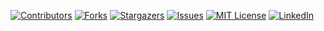 [![Contributors][contributors-shield]][contributors-url]
[![Forks][forks-shield]][forks-url]
[![Stargazers][stars-shield]][stars-url]
[![Issues][issues-shield]][issues-url]
[![MIT License][license-shield]][license-url]
[![LinkedIn][linkedin-shield]][linkedin-url]

[contributors-shield]: https://img.shields.io/github/contributors/yosifov/slim-cms.svg?style=for-the-badge
[contributors-url]: https://github.com/yosifov/slim-cms/graphs/contributors
[forks-shield]: https://img.shields.io/github/forks/yosifov/slim-cms.svg?style=for-the-badge
[forks-url]: https://github.com/yosifov/slim-cms/network/members
[stars-shield]: https://img.shields.io/github/stars/yosifov/slim-cms.svg?style=for-the-badge
[stars-url]: https://github.com/yosifov/slim-cms/stargazers
[issues-shield]: https://img.shields.io/github/issues/yosifov/slim-cms.svg?style=for-the-badge
[issues-url]: https://github.com/yosifov/slim-cms/issues
[license-shield]: https://img.shields.io/github/license/yosifov/slim-cms.svg?style=for-the-badge
[license-url]: https://github.com/yosifov/slim-cms/blob/master/LICENSE.txt
[linkedin-shield]: https://img.shields.io/badge/-LinkedIn-black.svg?style=for-the-badge&logo=linkedin&colorB=555
[linkedin-url]: https://linkedin.com/in/kyosifov
[product-screenshot]: images/screenshot.png
[Bootstrap.com]: https://img.shields.io/badge/Bootstrap-563D7C?style=for-the-badge&logo=bootstrap&logoColor=white
[Bootstrap-url]: https://getbootstrap.com
[JQuery.com]: https://img.shields.io/badge/jQuery-0769AD?style=for-the-badge&logo=jquery&logoColor=white
[JQuery-url]: https://jquery.com 
